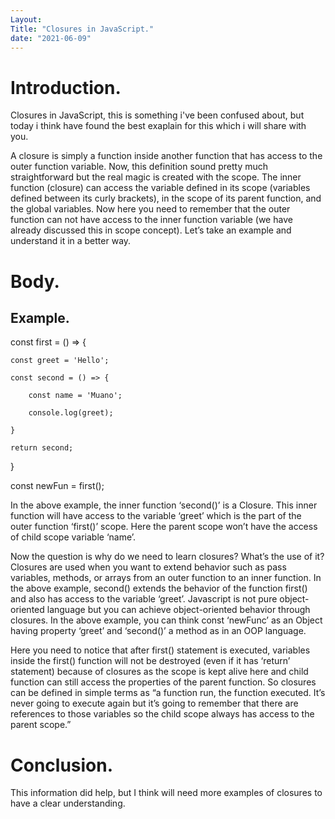 ```yaml
---
Layout: 
Title: "Closures in JavaScript."
date: "2021-06-09"
---
```


# Introduction.

Closures in JavaScript, this is something i've been confused about, but today i think have found the best exaplain for this which i will share with you.

A closure is simply a function inside another function that has access to the outer function variable. Now, this definition sound pretty much straightforward but the real magic is created with the scope. The inner function (closure) can access the variable defined in its scope (variables defined between its curly brackets), in the scope of its parent function, and the global variables. Now here you need to remember that the outer function can not have access to the inner function variable (we have already discussed this in scope concept). Let’s take an example and understand it in a better way.


# Body.

## Example.

const first = () => {

    const greet = 'Hello';

    const second = () => {

        const name = 'Muano';

        console.log(greet);

    }

    return second;
}

const newFun = first();


In the above example, the inner function ‘second()’ is a Closure. This inner function will have access to the variable ‘greet’ which is the part of the outer function ‘first()’ scope. Here the parent scope won’t have the access of child scope variable ‘name’.

Now the question is why do we need to learn closures? What’s the use of it? Closures are used when you want to extend behavior such as pass variables, methods, or arrays from an outer function to an inner function. In the above example, second() extends the behavior of the function first() and also has access to the variable ‘greet’.
Javascript is not pure object-oriented language but you can achieve object-oriented behavior through closures. In the above example, you can think const ‘newFunc’ as an Object having property ‘greet’ and ‘second()’ a method as in an OOP language.

Here you need to notice that after first() statement is executed, variables inside the first() function will not be destroyed (even if it has ‘return’ statement) because of closures as the scope is kept alive here and child function can still access the properties of the parent function. So closures can be defined in simple terms as “a function run, the function executed. It’s never going to execute again but it’s going to remember that there are references to those variables so the child scope always has access to the parent scope.”

# Conclusion.

This information did help, but I think will need more examples of closures to have a clear understanding. 
